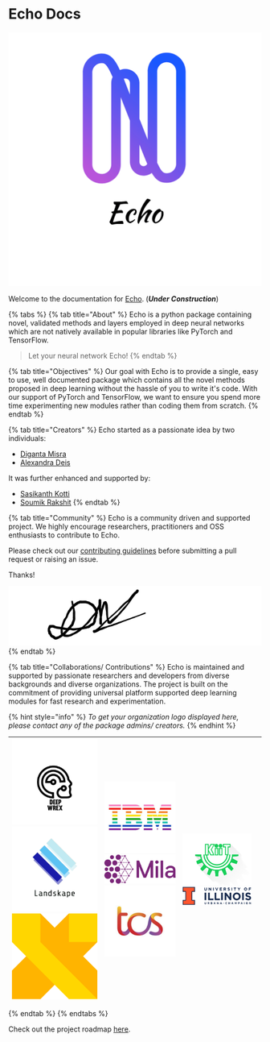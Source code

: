 # Echo Docs



![](https://github.com/digantamisra98/Echo/raw/master/Observations/logo_transparent.png)

Welcome to the documentation for [Echo](https://github.com/digantamisra98/Echo). \(_**Under Construction**_\)

{% tabs %}
{% tab title="About" %}
Echo is a python package containing novel, validated methods and layers employed in deep neural networks which are not natively available in popular libraries like PyTorch and TensorFlow.

> Let your neural network Echo!
{% endtab %}

{% tab title="Objectives" %}
Our goal with Echo is to provide a single, easy to use, well documented package which contains all the novel methods proposed in deep learning without the hassle of you to write it's code. With our support of PyTorch and TensorFlow, we want to ensure you spend more time experimenting new modules rather than coding them from scratch. 
{% endtab %}

{% tab title="Creators" %}
Echo started as a passionate idea by two individuals:

* [Diganta Misra](https://digantamisra98.github.io/)
* [Alexandra Deis](https://lexie88rus.github.io/)

It was further enhanced and supported by:

* [Sasikanth Kotti](https://github.com/ksasi)
* [Soumik Rakshit](https://soumik12345.github.io/)
{% endtab %}

{% tab title="Community" %}
Echo is a community driven and supported project. We highly encourage researchers, practitioners and OSS enthusiasts to contribute to Echo. 

Please check out our [contributing guidelines](https://xa9ax.gitbook.io/echo/contributing-guidelines) before submitting a pull request or raising an issue.



Thanks!

![Diganta](.gitbook/assets/unnamed.png)
{% endtab %}

{% tab title="Collaborations/ Contributions" %}
Echo is maintained and supported by passionate researchers and developers from diverse backgrounds and diverse organizations. The project is built on the commitment of providing universal platform supported deep learning modules for fast research and experimentation.

{% hint style="info" %}
_To get your organization logo displayed here, please contact any of the package admins/ creators._
{% endhint %}

| ![](.gitbook/assets/cae4ec78339485.5ca24a46b9da6.png) ![](.gitbook/assets/55165839.png)![](.gitbook/assets/1200px-logo_of_x_-company-.svg.png) | ![](.gitbook/assets/c1f63ovveaapq-4.jpg)![](.gitbook/assets/mila-purple.png)![](.gitbook/assets/dplzk52v.jpg)  | ![](.gitbook/assets/kiit-university-logo-e1506355385141-1.jpg) ![](.gitbook/assets/wordmark.png)  |    |
| :---: | :---: | :---: | :---: |
{% endtab %}
{% endtabs %}

Check out the project roadmap [here](https://github.com/digantamisra98/Echo/projects).

